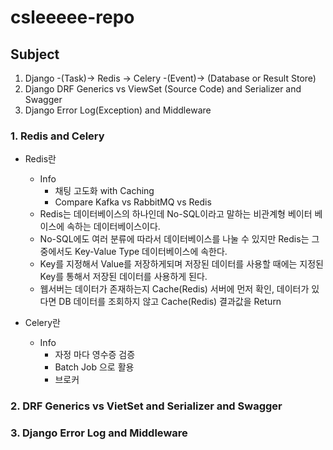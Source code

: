 # csleeeee-repo

## Subject
1. Django -(Task)-> Redis -> Celery -(Event)-> (Database or Result Store)
2. Django DRF Generics vs ViewSet (Source Code) and Serializer and Swagger
3. Django Error Log(Exception) and Middleware

### 1. Redis and Celery
* Redis란
  * Info
    * 채팅 고도화 with Caching
    * Compare Kafka vs RabbitMQ vs Redis
  * Redis는 데이터베이스의 하나인데 No-SQL이라고 말하는 비관계형 베이터 베이스에 속하는 데이터베이스이다.
  * No-SQL에도 여러 분류에 따라서 데이터베이스를 나눌 수 있지만 Redis는 그중에서도 Key-Value Type 데이터베이스에 속한다.
  * Key를 지정해서 Value를 저장하게되며 저장된 데이터를 사용할 때에는 지정된 Key를 통해서 저장된 데이터를 사용하게 된다.
  * 웹서버는 데이터가 존재하는지 Cache(Redis) 서버에 먼저 확인, 데이터가 있다면 DB 데이터를 조회하지 않고 Cache(Redis) 결과값을 Return

* Celery란
  * Info
    * 자정 마다 영수증 검증
    * Batch Job 으로 활용
    * 브로커
### 2. DRF Generics vs VietSet and Serializer and Swagger

### 3. Django Error Log and Middleware
